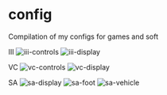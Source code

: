 # config
Compilation of my configs for games and soft

III
![iii-controls](https://user-images.githubusercontent.com/95319196/200584757-a74d0749-9ba7-43a2-8553-0c54a9297bb6.png)
![iii-display](https://user-images.githubusercontent.com/95319196/200584776-9d6a5de8-6f2f-4b76-87e0-4541d3ba8629.png)

VC
![vc-controls](https://user-images.githubusercontent.com/95319196/200584823-522b72da-c9fe-480e-b33b-8290d4914dce.png)
![vc-display](https://user-images.githubusercontent.com/95319196/200584843-0e777d31-53ce-45f7-a3bb-a166717267b2.png)

SA
![sa-display](https://user-images.githubusercontent.com/95319196/200584793-f4266c8e-4ac4-477e-8031-2dac509cfd4e.png)
![sa-foot](https://user-images.githubusercontent.com/95319196/200584806-d11d405c-87a3-486a-b1ed-a8834c2431cc.png)
![sa-vehicle](https://user-images.githubusercontent.com/95319196/200584813-0008b552-c769-48bb-a709-0fe7b686c5e0.png)
